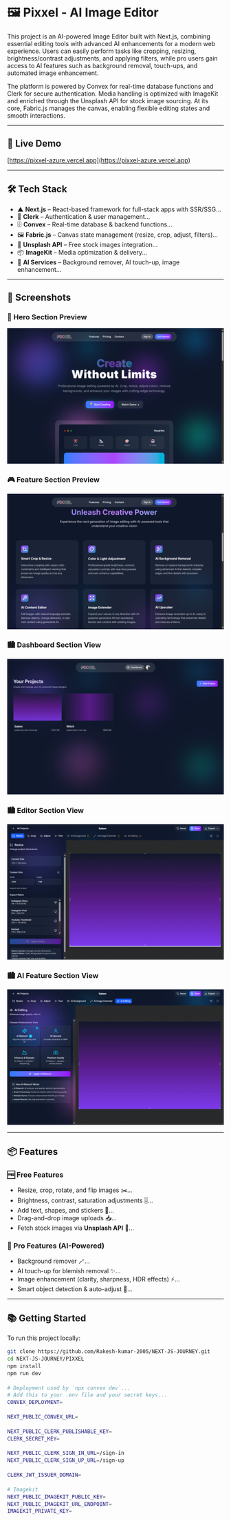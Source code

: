 # 🖼️ Pixxel - AI Image Editor  

This project is an AI-powered Image Editor built with Next.js, combining essential editing tools with advanced AI enhancements for a modern web experience. Users can easily perform tasks like cropping, resizing, brightness/contrast adjustments, and applying filters, while pro users gain access to AI features such as background removal, touch-ups, and automated image enhancement.

The platform is powered by Convex for real-time database functions and Clerk for secure authentication. Media handling is optimized with ImageKit and enriched through the Unsplash API for stock image sourcing. At its core, Fabric.js manages the canvas, enabling flexible editing states and smooth interactions.

---

## 🚀 Live Demo  

[https://pixxel-azure.vercel.app](https://pixxel-azure.vercel.app)  

---

## 🛠️ Tech Stack  

- ▲ **Next.js** – React-based framework for full-stack apps with SSR/SSG...  
- 🔐 **Clerk** – Authentication & user management...
- 🗄️ **Convex** – Real-time database & backend functions...  
- 🖼️ **Fabric.js** – Canvas state management (resize, crop, adjust, filters)...  
- 📸 **Unsplash API** – Free stock images integration...
- 📦 **ImageKit** – Media optimization & delivery...
- 🤖 **AI Services** – Background remover, AI touch-up, image enhancement...  

---

## 📸 Screenshots

### 🗼 Hero Section Preview
![Heropage](https://raw.githubusercontent.com/Rakesh-kumar-2005/NEXT-JS-JOURNEY/main/PIXXEL/public/ss1.png)

### 🎮 Feature Section Preview
![Feature Section](https://raw.githubusercontent.com/Rakesh-kumar-2005/NEXT-JS-JOURNEY/main/PIXXEL/public/ss2.png)


### 🏙️ Dashboard Section View
![Dashboard View](https://raw.githubusercontent.com/Rakesh-kumar-2005/NEXT-JS-JOURNEY/main/PIXXEL/public/ss3.png)

### 🏙️ Editor Section View
![Mobile View](https://raw.githubusercontent.com/Rakesh-kumar-2005/NEXT-JS-JOURNEY/main/PIXXEL/public/ss4.png)

### 🏙️ AI Feature Section View
![Mobile View](https://raw.githubusercontent.com/Rakesh-kumar-2005/NEXT-JS-JOURNEY/main/PIXXEL/public/ss5.png)

---

## 📦 Features  

### 🆓 Free Features  
- Resize, crop, rotate, and flip images ✂️...
- Brightness, contrast, saturation adjustments 🎚️...  
- Add text, shapes, and stickers 📝...
- Drag-and-drop image uploads 📥...
- Fetch stock images via **Unsplash API** 📸...  

### 🌟 Pro Features (AI-Powered)  
- Background remover 🪄...
- AI touch-up for blemish removal ✨...  
- Image enhancement (clarity, sharpness, HDR effects) ⚡...  
- Smart object detection & auto-adjust 🎯...

---

## 📚 Getting Started  

To run this project locally:  

```bash
git clone https://github.com/Rakesh-kumar-2005/NEXT-JS-JOURNEY.git
cd NEXT-JS-JOURNEY/PIXXEL
npm install
npm run dev

# Deployment used by `npx convex dev`...
# Add this to your .env file and your secret keys...
CONVEX_DEPLOYMENT=

NEXT_PUBLIC_CONVEX_URL=

NEXT_PUBLIC_CLERK_PUBLISHABLE_KEY=
CLERK_SECRET_KEY=

NEXT_PUBLIC_CLERK_SIGN_IN_URL=/sign-in
NEXT_PUBLIC_CLERK_SIGN_UP_URL=/sign-up

CLERK_JWT_ISSUER_DOMAIN=

# Imagekit
NEXT_PUBLIC_IMAGEKIT_PUBLIC_KEY=
NEXT_PUBLIC_IMAGEKIT_URL_ENDPOINT=
IMAGEKIT_PRIVATE_KEY=
